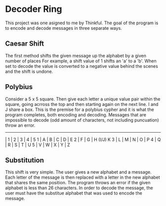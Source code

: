 # Decoder Ring

This project was one asigned to me by Thinkful. 
The goal of the program is to encode and decode messages in three separate ways.

## Caesar Shift

The first method shifts the given message up the alphabet by a given number of places
For example, a shift value of 1 shifts an 'a' to a 'b'.
When set to decode the value is converted to a negative value behind the scenes and the shift is undone.

## Polybius 

Consider a 5 x 5 square.
Then give each letter a unique value pair within the square, going acrross the top and then starting again on the next line.
I and J share a box.
This is the premise for a polybius cypher and it is what the program completes, both encoding and decoding.
Messages that are impossible to decode (odd amount of characters, not including puncuation) throw an error.
_____________________
  | 1 | 2 | 3 | 4 | 5 
1 | A | B | C | D | E
2 | F | G | H (I/J) K 
3 | L | M | N | O | P 
4 | Q | R | S | T | U 
5 | V | W | X | Y | Z

## Substitution

This shift is very simple.
The user gives a new alphabet and a message. 
Each letter of the message is then replaced with a letter in the new alphabet that shares the same position.
The program throws an error if the given alphabet is less than 26 characters.
In order to decode the message, the user must have the substitue alphabet that was used to encode the message.
